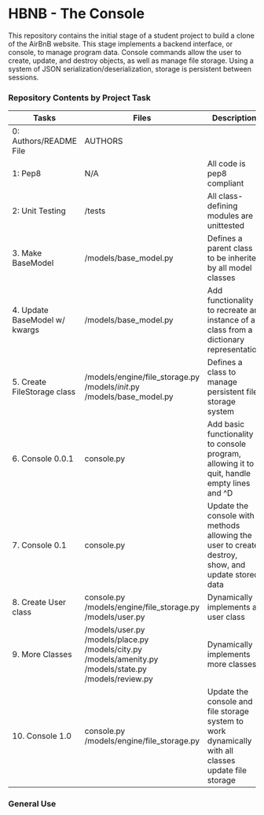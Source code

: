 # HBNB - The Console

This repository contains the initial stage of a student project to build a clone of the AirBnB website. This stage implements a backend interface, or console, to manage program data. Console commands allow the user to create, update, and destroy objects, as well as manage file storage. Using a system of JSON serialization/deserialization, storage is persistent between sessions.

### Repository Contents by Project Task

| Tasks | Files | Description |
| ----- | ----- | ----------- |
| 0: Authors/README File | AUTHORS |
| 1: Pep8 | N/A | All code is pep8 compliant |
| 2: Unit Testing | /tests | All class-defining modules are unittested |
| 3. Make BaseModel | /models/base_model.py | Defines a parent class to be inherited by all model classes |
| 4. Update BaseModel w/ kwargs | /models/base_model.py | Add functionality to recreate an instance of a class from a dictionary representation |
| 5. Create FileStorage class | /models/engine/file_storage.py /models/_init_.py /models/base_model.py | Defines a class to manage persistent file storage system |
| 6. Console 0.0.1 | console.py | Add basic functionality to console program, allowing it to quit, handle empty lines and ^D |
| 7. Console 0.1 | console.py |	Update the console with methods allowing the user to create, destroy, show, and update stored data |
| 8. Create User class | console.py /models/engine/file_storage.py /models/user.py | Dynamically implements a user class |
| 9. More Classes | /models/user.py /models/place.py /models/city.py /models/amenity.py /models/state.py /models/review.py | Dynamically implements more classes |
| 10. Console 1.0 | console.py /models/engine/file_storage.py | Update the console and file storage system to work dynamically with all classes update file storage |

### General Use
